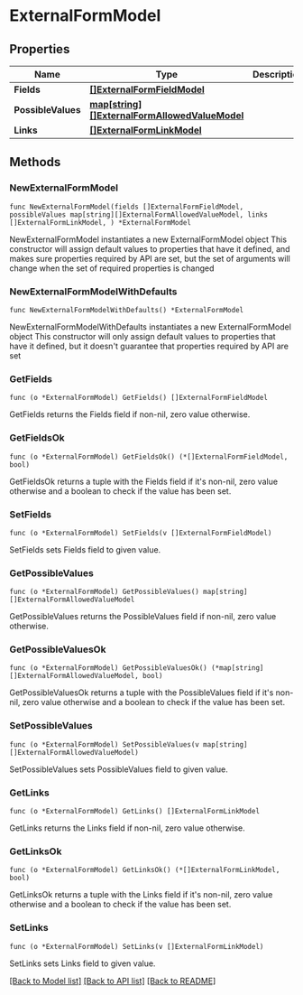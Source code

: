 # ExternalFormModel

## Properties

Name | Type | Description | Notes
------------ | ------------- | ------------- | -------------
**Fields** | [**[]ExternalFormFieldModel**](ExternalFormFieldModel.md) |  | 
**PossibleValues** | [**map[string][]ExternalFormAllowedValueModel**](array.md) |  | 
**Links** | [**[]ExternalFormLinkModel**](ExternalFormLinkModel.md) |  | 

## Methods

### NewExternalFormModel

`func NewExternalFormModel(fields []ExternalFormFieldModel, possibleValues map[string][]ExternalFormAllowedValueModel, links []ExternalFormLinkModel, ) *ExternalFormModel`

NewExternalFormModel instantiates a new ExternalFormModel object
This constructor will assign default values to properties that have it defined,
and makes sure properties required by API are set, but the set of arguments
will change when the set of required properties is changed

### NewExternalFormModelWithDefaults

`func NewExternalFormModelWithDefaults() *ExternalFormModel`

NewExternalFormModelWithDefaults instantiates a new ExternalFormModel object
This constructor will only assign default values to properties that have it defined,
but it doesn't guarantee that properties required by API are set

### GetFields

`func (o *ExternalFormModel) GetFields() []ExternalFormFieldModel`

GetFields returns the Fields field if non-nil, zero value otherwise.

### GetFieldsOk

`func (o *ExternalFormModel) GetFieldsOk() (*[]ExternalFormFieldModel, bool)`

GetFieldsOk returns a tuple with the Fields field if it's non-nil, zero value otherwise
and a boolean to check if the value has been set.

### SetFields

`func (o *ExternalFormModel) SetFields(v []ExternalFormFieldModel)`

SetFields sets Fields field to given value.


### GetPossibleValues

`func (o *ExternalFormModel) GetPossibleValues() map[string][]ExternalFormAllowedValueModel`

GetPossibleValues returns the PossibleValues field if non-nil, zero value otherwise.

### GetPossibleValuesOk

`func (o *ExternalFormModel) GetPossibleValuesOk() (*map[string][]ExternalFormAllowedValueModel, bool)`

GetPossibleValuesOk returns a tuple with the PossibleValues field if it's non-nil, zero value otherwise
and a boolean to check if the value has been set.

### SetPossibleValues

`func (o *ExternalFormModel) SetPossibleValues(v map[string][]ExternalFormAllowedValueModel)`

SetPossibleValues sets PossibleValues field to given value.


### GetLinks

`func (o *ExternalFormModel) GetLinks() []ExternalFormLinkModel`

GetLinks returns the Links field if non-nil, zero value otherwise.

### GetLinksOk

`func (o *ExternalFormModel) GetLinksOk() (*[]ExternalFormLinkModel, bool)`

GetLinksOk returns a tuple with the Links field if it's non-nil, zero value otherwise
and a boolean to check if the value has been set.

### SetLinks

`func (o *ExternalFormModel) SetLinks(v []ExternalFormLinkModel)`

SetLinks sets Links field to given value.



[[Back to Model list]](../README.md#documentation-for-models) [[Back to API list]](../README.md#documentation-for-api-endpoints) [[Back to README]](../README.md)


